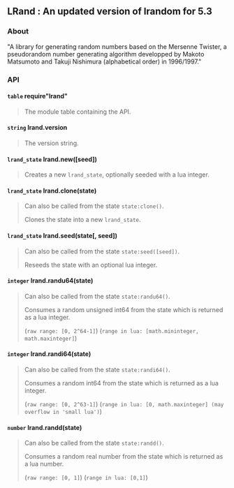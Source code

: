 ## LRand : An updated version of lrandom for 5.3

### About ###
"A library for generating random numbers based on the Mersenne Twister,
a pseudorandom number generating algorithm developped by Makoto Matsumoto
and Takuji Nishimura (alphabetical order) in 1996/1997."

### API ###

#### `table` require"lrand" ####
>The module table containing the API.

#### `string` lrand.version ####
>The version string.

#### `lrand_state` lrand.new([seed]) ####
>Creates a new `lrand_state`, optionally seeded with a lua integer.

#### `lrand_state` lrand.clone(state) ####
> Can also be called from the state `state:clone()`.
>
>Clones the state into a new `lrand_state`.

#### `lrand_state` lrand.seed(state[, seed]) ####
> Can also be called from the state `state:seed([seed])`.
>
>Reseeds the state with an optional lua integer.

#### `integer` lrand.randu64(state) ####
> Can also be called from the state `state:randu64()`.
>
> Consumes a random unsigned int64 from the state which is returned as a lua integer.
>
> (`raw range: [0, 2^64-1]`) (`range in lua: [math.mininteger, math.maxinteger]`)

#### `integer` lrand.randi64(state) ####
> Can also be called from the state `state:randi64()`.
>
> Consumes a random int64 from the state which is returned as a lua integer.
>
> (`raw range: [0, 2^63-1]`) (`range in lua: [0, math.maxinteger] (may overflow in 'small lua')`)

#### `number` lrand.randd(state) ####
> Can also be called from the state `state:randd()`.
>
> Consumes a random real number from the state which is returned as a lua number.
>
> (`raw range: [0, 1]`) (`range in lua: [0,1]`)


